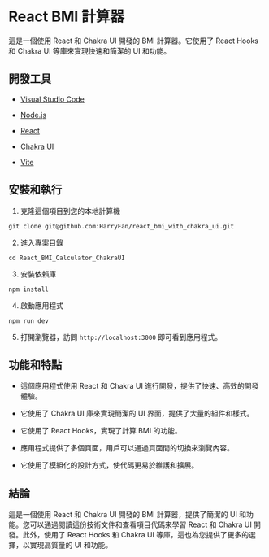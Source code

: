 React BMI 計算器
=============

這是一個使用 React 和 Chakra UI 開發的 BMI 計算器。它使用了 React Hooks 和 Chakra UI 等庫來實現快速和簡潔的 UI 和功能。

開發工具
----

*   [Visual Studio Code](https://code.visualstudio.com/)
    
*   [Node.js](https://nodejs.org/en/)
    
*   [React](https://reactjs.org/)
    
*   [Chakra UI](https://chakra-ui.com/)
    
*   [Vite](https://vitejs.dev/)
    

安裝和執行
-----

1.  克隆這個項目到您的本地計算機
    

```
git clone git@github.com:HarryFan/react_bmi_with_chakra_ui.git
```

2.  進入專案目錄
    

```
cd React_BMI_Calculator_ChakraUI
```

3.  安裝依賴庫
    

```
npm install
```

4.  啟動應用程式
    

```
npm run dev
```

5.  打開瀏覽器，訪問 `http://localhost:3000` 即可看到應用程式。
    

功能和特點
-----

*   這個應用程式使用 React 和 Chakra UI 進行開發，提供了快速、高效的開發體驗。
    
*   它使用了 Chakra UI 庫來實現簡潔的 UI 界面，提供了大量的組件和樣式。
    
*   它使用了 React Hooks，實現了計算 BMI 的功能。
    
*   應用程式提供了多個頁面，用戶可以通過頁面間的切換來瀏覽內容。
    
*   它使用了模組化的設計方式，使代碼更易於維護和擴展。
    

結論
--

這是一個使用 React 和 Chakra UI 開發的 BMI 計算器，提供了簡潔的 UI 和功能。您可以通過閱讀這份技術文件和查看項目代碼來學習 React 和 Chakra UI 開發。此外，使用了 React Hooks 和 Chakra UI 等庫，這也為您提供了更多的選擇，以實現高質量的 UI 和功能。
